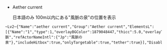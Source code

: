 * Aether current

  日本語のみ
  100m以内にある"風脈の泉"の位置を表示

```
~Lv2~{"Name":"aether current","Group":"Aether current","ElementsL":[{"Name":"1","type":1,"overlayBGColor":1879048447,"thicc":5.0,"overlayText":"風脈","refActorNameIntl":{"Jp":"風脈の泉"},"includeHitbox":true,"onlyTargetable":true,"tether":true}],"DisableInDuty":true}
```
